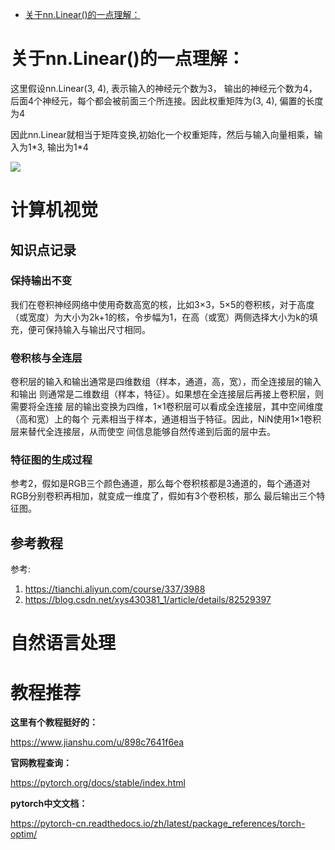 <!--ts-->
   * [关于nn.Linear()的一点理解：](#关于nnlinear的一点理解)

<!-- Added by: mikizhu, at: 2021年 6月 3日 星期四 16时23分15秒 CST -->

<!--te-->
# 关于nn.Linear()的一点理解：

这里假设nn.Linear(3, 4), 表示输入的神经元个数为3， 输出的神经元个数为4，
后面4个神经元，每个都会被前面三个所连接。因此权重矩阵为(3, 4), 偏置的长度为4

因此nn.Linear就相当于矩阵变换,初始化一个权重矩阵，然后与输入向量相乘，输入为1\*3, 输出为1\*4

<a href="https://sm.ms/image/nIbV7M2JcyU6oBP" target="_blank"><img src="https://i.loli.net/2021/06/02/nIbV7M2JcyU6oBP.png" ></a>

# 计算机视觉

## 知识点记录

### 保持输出不变

我们在卷积神经网络中使用奇数高宽的核，比如3×3，5×5的卷积核，对于高度（或宽度）为大小为2k+1的核，令步幅为1，在高（或宽）两侧选择大小为k的填充，便可保持输入与输出尺寸相同。

### 卷积核与全连层

卷积层的输入和输出通常是四维数组（样本，通道，高，宽），而全连接层的输入和输出
则通常是二维数组（样本，特征）。如果想在全连接层后再接上卷积层，则需要将全连接
层的输出变换为四维，1×1卷积层可以看成全连接层，其中空间维度（高和宽）上的每个
元素相当于样本，通道相当于特征。因此，NiN使用1×1卷积层来替代全连接层，从而使空
间信息能够自然传递到后面的层中去。

### 特征图的生成过程

参考2，假如是RGB三个颜色通道，那么每个卷积核都是3通道的，每个通道对RGB分别卷积再相加，就变成一维度了，假如有3个卷积核，那么
最后输出三个特征图。

## 参考教程

参考:
1. https://tianchi.aliyun.com/course/337/3988
2. https://blog.csdn.net/xys430381_1/article/details/82529397

# 自然语言处理


# 教程推荐

**这里有个教程挺好的：**

https://www.jianshu.com/u/898c7641f6ea

**官网教程查询：**

https://pytorch.org/docs/stable/index.html

**pytorch中文文档：**

https://pytorch-cn.readthedocs.io/zh/latest/package_references/torch-optim/
